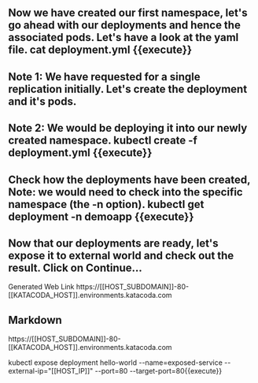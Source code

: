 ## Now we have created our first namespace, let's go ahead with our deployments and hence the associated pods. Let's have a look at the yaml file. cat deployment.yml {{execute}}

## Note 1: We have requested for a single replication initially. Let's create the deployment and it's pods.  


## Note 2: We would be deploying it into our newly created namespace. kubectl create -f deployment.yml {{execute}}

## Check how the deployments have been created, Note: we would need to check into the specific namespace (the -n option).  kubectl get deployment -n demoapp {{execute}}

## Now that our deployments are ready, let's expose it to external world and check out the result. Click on Continue...

Generated Web Link
https://[[HOST_SUBDOMAIN]]-80-[[KATACODA_HOST]].environments.katacoda.com

## Markdown

https://[[HOST_SUBDOMAIN]]-80-[[KATACODA_HOST]].environments.katacoda.com

kubectl expose deployment hello-world --name=exposed-service --external-ip="[[HOST_IP]]" --port=80 --target-port=80{{execute}}
